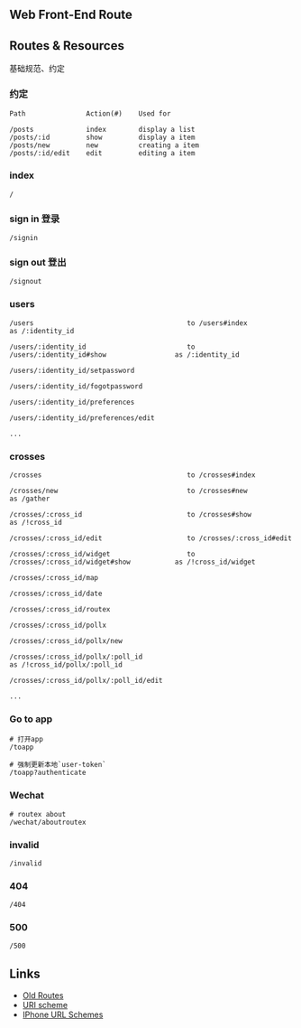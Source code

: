 Web Front-End Route
-------------------

## Routes & Resources

基础规范、约定

### 约定


    Path               Action(#)    Used for

    /posts             index        display a list
    /posts/:id         show         display a item
    /posts/new         new          creating a item
    /posts/:id/edit    edit         editing a item


### index


    /


### sign in 登录


    /signin


### sign out 登出


    /signout


### users


    /users                                      to /users#index                             as /:identity_id

    /users/:identity_id                         to /users/:identity_id#show                 as /:identity_id

    /users/:identity_id/setpassword

    /users/:identity_id/fogotpassword

    /users/:identity_id/preferences

    /users/:identity_id/preferences/edit

    ...


###

### crosses


    /crosses                                    to /crosses#index

    /crosses/new                                to /crosses#new                             as /gather

    /crosses/:cross_id                          to /crosses#show                            as /!cross_id

    /crosses/:cross_id/edit                     to /crosses/:cross_id#edit

    /crosses/:cross_id/widget                   to /crosses/:cross_id/widget#show           as /!cross_id/widget

    /crosses/:cross_id/map

    /crosses/:cross_id/date

    /crosses/:cross_id/routex

    /crosses/:cross_id/pollx

    /crosses/:cross_id/pollx/new

    /crosses/:cross_id/pollx/:poll_id                                                       as /!cross_id/pollx/:poll_id

    /crosses/:cross_id/pollx/:poll_id/edit

    ...

### Go to app

    # 打开app
    /toapp

    # 强制更新本地`user-token`
    /toapp?authenticate

### Wechat

    # routex about
    /wechat/aboutroutex

### invalid


    /invalid


### 404


    /404


### 500


    /500


## Links
* [Old Routes](https://docs.google.com/a/exfe.com/document/d/1oIaFPUDBgrGyQ1wHXxv3bOAzqVL2K3Xpc3FjDKRLh40/)
* [URI scheme](http://en.wikipedia.org/wiki/URI_scheme)
* [IPhone URL Schemes](http://wiki.akosma.com/IPhone_URL_Schemes)
